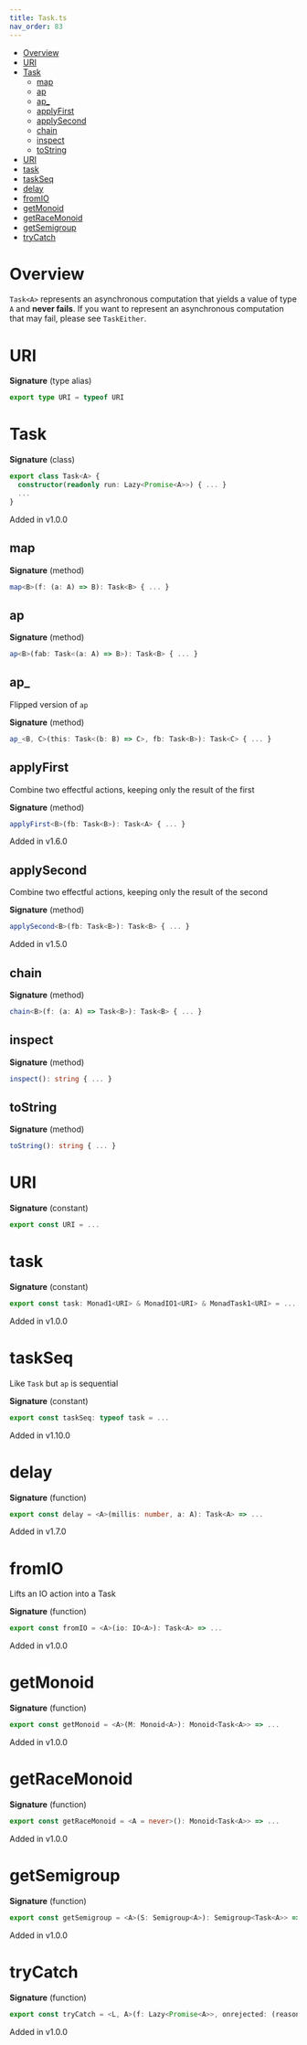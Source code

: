 ```yaml
---
title: Task.ts
nav_order: 83
---
```


<!-- START doctoc generated TOC please keep comment here to allow auto update -->
<!-- DON'T EDIT THIS SECTION, INSTEAD RE-RUN doctoc TO UPDATE -->


- [Overview](#overview)
- [URI](#uri)
- [Task](#task)
  - [map](#map)
  - [ap](#ap)
  - [ap\_](#ap%5C_)
  - [applyFirst](#applyfirst)
  - [applySecond](#applysecond)
  - [chain](#chain)
  - [inspect](#inspect)
  - [toString](#tostring)
- [URI](#uri-1)
- [task](#task)
- [taskSeq](#taskseq)
- [delay](#delay)
- [fromIO](#fromio)
- [getMonoid](#getmonoid)
- [getRaceMonoid](#getracemonoid)
- [getSemigroup](#getsemigroup)
- [tryCatch](#trycatch)

<!-- END doctoc generated TOC please keep comment here to allow auto update -->

# Overview

`Task<A>` represents an asynchronous computation that yields a value of type `A` and **never fails**.
If you want to represent an asynchronous computation that may fail, please see `TaskEither`.

# URI

**Signature** (type alias)

```ts
export type URI = typeof URI
```

# Task

**Signature** (class)

```ts
export class Task<A> {
  constructor(readonly run: Lazy<Promise<A>>) { ... }
  ...
}
```

Added in v1.0.0

## map

**Signature** (method)

```ts
map<B>(f: (a: A) => B): Task<B> { ... }
```

## ap

**Signature** (method)

```ts
ap<B>(fab: Task<(a: A) => B>): Task<B> { ... }
```

## ap\_

Flipped version of `ap`

**Signature** (method)

```ts
ap_<B, C>(this: Task<(b: B) => C>, fb: Task<B>): Task<C> { ... }
```

## applyFirst

Combine two effectful actions, keeping only the result of the first

**Signature** (method)

```ts
applyFirst<B>(fb: Task<B>): Task<A> { ... }
```

Added in v1.6.0

## applySecond

Combine two effectful actions, keeping only the result of the second

**Signature** (method)

```ts
applySecond<B>(fb: Task<B>): Task<B> { ... }
```

Added in v1.5.0

## chain

**Signature** (method)

```ts
chain<B>(f: (a: A) => Task<B>): Task<B> { ... }
```

## inspect

**Signature** (method)

```ts
inspect(): string { ... }
```

## toString

**Signature** (method)

```ts
toString(): string { ... }
```

# URI

**Signature** (constant)

```ts
export const URI = ...
```

# task

**Signature** (constant)

```ts
export const task: Monad1<URI> & MonadIO1<URI> & MonadTask1<URI> = ...
```

Added in v1.0.0

# taskSeq

Like `Task` but `ap` is sequential

**Signature** (constant)

```ts
export const taskSeq: typeof task = ...
```

Added in v1.10.0

# delay

**Signature** (function)

```ts
export const delay = <A>(millis: number, a: A): Task<A> => ...
```

Added in v1.7.0

# fromIO

Lifts an IO action into a Task

**Signature** (function)

```ts
export const fromIO = <A>(io: IO<A>): Task<A> => ...
```

Added in v1.0.0

# getMonoid

**Signature** (function)

```ts
export const getMonoid = <A>(M: Monoid<A>): Monoid<Task<A>> => ...
```

Added in v1.0.0

# getRaceMonoid

**Signature** (function)

```ts
export const getRaceMonoid = <A = never>(): Monoid<Task<A>> => ...
```

Added in v1.0.0

# getSemigroup

**Signature** (function)

```ts
export const getSemigroup = <A>(S: Semigroup<A>): Semigroup<Task<A>> => ...
```

Added in v1.0.0

# tryCatch

**Signature** (function)

```ts
export const tryCatch = <L, A>(f: Lazy<Promise<A>>, onrejected: (reason: unknown) => L): Task<Either<L, A>> => ...
```

Added in v1.0.0
